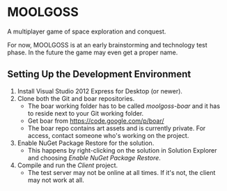 MOOLGOSS
===

A multiplayer game of space exploration and conquest.

For now, MOOLGOSS is at an early brainstorming and technology test phase.
In the future the game may even get a proper name.

Setting Up the Development Environment
---
1. Install Visual Studio 2012 Express for Desktop (or newer).
2. Clone both the Git and boar repositories.
    - The boar working folder has to be called *moolgoss-boar* and it has to reside next to your Git working folder.
    - Get boar from <https://code.google.com/p/boar/>
    - The boar repo contains art assets and is currently private. For access, contact someone who's working on the project.
3. Enable NuGet Package Restore for the solution.
    - This happens by right-clicking on the solution in Solution Explorer and choosing *Enable NuGet Package Restore*.
4. Compile and run the *Client* project.
    - The test server may not be online at all times. If it's not, the client may not work at all.
